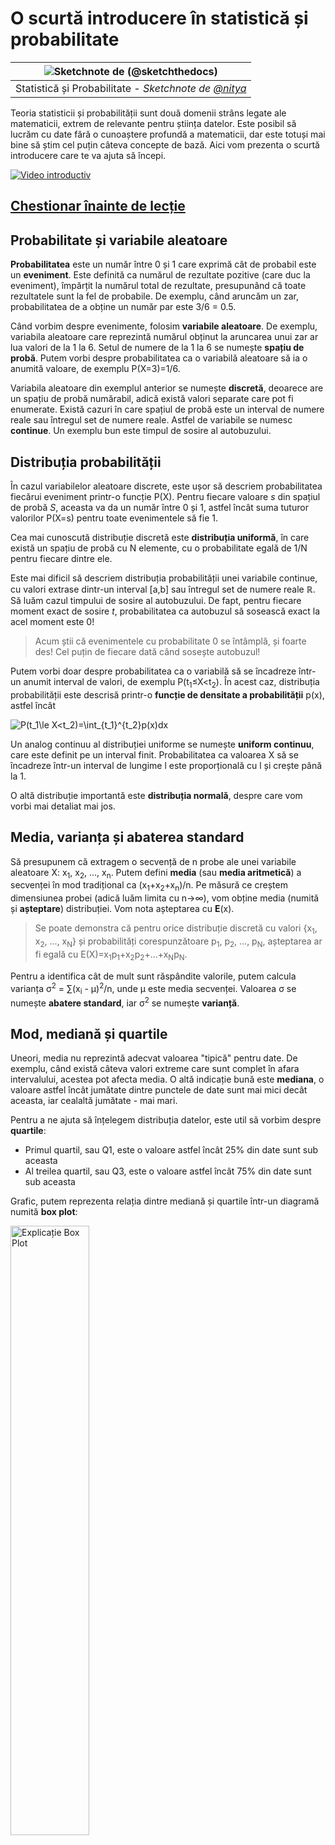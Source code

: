<!--
CO_OP_TRANSLATOR_METADATA:
{
  "original_hash": "ce95884566a74db72572cd51f0cb25ad",
  "translation_date": "2025-09-06T14:07:21+00:00",
  "source_file": "1-Introduction/04-stats-and-probability/README.md",
  "language_code": "ro"
}
-->
# O scurtă introducere în statistică și probabilitate

|![ Sketchnote de [(@sketchthedocs)](https://sketchthedocs.dev) ](../../sketchnotes/04-Statistics-Probability.png)|
|:---:|
| Statistică și Probabilitate - _Sketchnote de [@nitya](https://twitter.com/nitya)_ |

Teoria statisticii și probabilității sunt două domenii strâns legate ale matematicii, extrem de relevante pentru știința datelor. Este posibil să lucrăm cu date fără o cunoaștere profundă a matematicii, dar este totuși mai bine să știm cel puțin câteva concepte de bază. Aici vom prezenta o scurtă introducere care te va ajuta să începi.

[![Video introductiv](../../../../translated_images/video-prob-and-stats.e4282e5efa2f2543400843ed98b1057065c9600cebfc8a728e8931b5702b2ae4.ro.png)](https://youtu.be/Z5Zy85g4Yjw)

## [Chestionar înainte de lecție](https://ff-quizzes.netlify.app/en/ds/quiz/6)

## Probabilitate și variabile aleatoare

**Probabilitatea** este un număr între 0 și 1 care exprimă cât de probabil este un **eveniment**. Este definită ca numărul de rezultate pozitive (care duc la eveniment), împărțit la numărul total de rezultate, presupunând că toate rezultatele sunt la fel de probabile. De exemplu, când aruncăm un zar, probabilitatea de a obține un număr par este 3/6 = 0.5.

Când vorbim despre evenimente, folosim **variabile aleatoare**. De exemplu, variabila aleatoare care reprezintă numărul obținut la aruncarea unui zar ar lua valori de la 1 la 6. Setul de numere de la 1 la 6 se numește **spațiu de probă**. Putem vorbi despre probabilitatea ca o variabilă aleatoare să ia o anumită valoare, de exemplu P(X=3)=1/6.

Variabila aleatoare din exemplul anterior se numește **discretă**, deoarece are un spațiu de probă numărabil, adică există valori separate care pot fi enumerate. Există cazuri în care spațiul de probă este un interval de numere reale sau întregul set de numere reale. Astfel de variabile se numesc **continue**. Un exemplu bun este timpul de sosire al autobuzului.

## Distribuția probabilității

În cazul variabilelor aleatoare discrete, este ușor să descriem probabilitatea fiecărui eveniment printr-o funcție P(X). Pentru fiecare valoare *s* din spațiul de probă *S*, aceasta va da un număr între 0 și 1, astfel încât suma tuturor valorilor P(X=s) pentru toate evenimentele să fie 1.

Cea mai cunoscută distribuție discretă este **distribuția uniformă**, în care există un spațiu de probă cu N elemente, cu o probabilitate egală de 1/N pentru fiecare dintre ele.

Este mai dificil să descriem distribuția probabilității unei variabile continue, cu valori extrase dintr-un interval [a,b] sau întregul set de numere reale ℝ. Să luăm cazul timpului de sosire al autobuzului. De fapt, pentru fiecare moment exact de sosire *t*, probabilitatea ca autobuzul să sosească exact la acel moment este 0!

> Acum știi că evenimentele cu probabilitate 0 se întâmplă, și foarte des! Cel puțin de fiecare dată când sosește autobuzul!

Putem vorbi doar despre probabilitatea ca o variabilă să se încadreze într-un anumit interval de valori, de exemplu P(t<sub>1</sub>≤X<t<sub>2</sub>). În acest caz, distribuția probabilității este descrisă printr-o **funcție de densitate a probabilității** p(x), astfel încât

![P(t_1\le X<t_2)=\int_{t_1}^{t_2}p(x)dx](../../../../translated_images/probability-density.a8aad29f17a14afb519b407c7b6edeb9f3f9aa5f69c9e6d9445f604e5f8a2bf7.ro.png)

Un analog continuu al distribuției uniforme se numește **uniform continuu**, care este definit pe un interval finit. Probabilitatea ca valoarea X să se încadreze într-un interval de lungime l este proporțională cu l și crește până la 1.

O altă distribuție importantă este **distribuția normală**, despre care vom vorbi mai detaliat mai jos.

## Media, varianța și abaterea standard

Să presupunem că extragem o secvență de n probe ale unei variabile aleatoare X: x<sub>1</sub>, x<sub>2</sub>, ..., x<sub>n</sub>. Putem defini **media** (sau **media aritmetică**) a secvenței în mod tradițional ca (x<sub>1</sub>+x<sub>2</sub>+x<sub>n</sub>)/n. Pe măsură ce creștem dimensiunea probei (adică luăm limita cu n→∞), vom obține media (numită și **așteptare**) distribuției. Vom nota așteptarea cu **E**(x).

> Se poate demonstra că pentru orice distribuție discretă cu valori {x<sub>1</sub>, x<sub>2</sub>, ..., x<sub>N</sub>} și probabilități corespunzătoare p<sub>1</sub>, p<sub>2</sub>, ..., p<sub>N</sub>, așteptarea ar fi egală cu E(X)=x<sub>1</sub>p<sub>1</sub>+x<sub>2</sub>p<sub>2</sub>+...+x<sub>N</sub>p<sub>N</sub>.

Pentru a identifica cât de mult sunt răspândite valorile, putem calcula varianța σ<sup>2</sup> = ∑(x<sub>i</sub> - μ)<sup>2</sup>/n, unde μ este media secvenței. Valoarea σ se numește **abatere standard**, iar σ<sup>2</sup> se numește **varianță**.

## Mod, mediană și quartile

Uneori, media nu reprezintă adecvat valoarea "tipică" pentru date. De exemplu, când există câteva valori extreme care sunt complet în afara intervalului, acestea pot afecta media. O altă indicație bună este **mediana**, o valoare astfel încât jumătate dintre punctele de date sunt mai mici decât aceasta, iar cealaltă jumătate - mai mari.

Pentru a ne ajuta să înțelegem distribuția datelor, este util să vorbim despre **quartile**:

* Primul quartil, sau Q1, este o valoare astfel încât 25% din date sunt sub aceasta
* Al treilea quartil, sau Q3, este o valoare astfel încât 75% din date sunt sub aceasta

Grafic, putem reprezenta relația dintre mediană și quartile într-un diagramă numită **box plot**:

<img src="images/boxplot_explanation.png" alt="Explicație Box Plot" width="50%">

Aici calculăm și **intervalul inter-quartil** IQR=Q3-Q1 și așa-numitele **valori extreme** - valori care se află în afara limitelor [Q1-1.5*IQR,Q3+1.5*IQR].

Pentru o distribuție finită care conține un număr mic de valori posibile, o valoare "tipică" bună este cea care apare cel mai frecvent, numită **mod**. Este adesea aplicată datelor categorice, cum ar fi culorile. Să luăm o situație în care avem două grupuri de oameni - unii care preferă puternic roșu și alții care preferă albastru. Dacă codificăm culorile prin numere, valoarea medie pentru culoarea preferată ar fi undeva în spectrul portocaliu-verde, ceea ce nu indică preferința reală a niciunui grup. Totuși, modul ar fi fie una dintre culori, fie ambele culori, dacă numărul de persoane care votează pentru ele este egal (în acest caz, numim proba **multimodală**).

## Date din lumea reală

Când analizăm date din viața reală, acestea nu sunt adesea variabile aleatoare în sensul că nu efectuăm experimente cu rezultat necunoscut. De exemplu, să luăm o echipă de jucători de baseball și datele lor corporale, cum ar fi înălțimea, greutatea și vârsta. Aceste numere nu sunt exact aleatoare, dar putem aplica aceleași concepte matematice. De exemplu, o secvență de greutăți ale oamenilor poate fi considerată o secvență de valori extrase dintr-o variabilă aleatoare. Mai jos este secvența greutăților jucătorilor de baseball din [Major League Baseball](http://mlb.mlb.com/index.jsp), preluată din [acest set de date](http://wiki.stat.ucla.edu/socr/index.php/SOCR_Data_MLB_HeightsWeights) (pentru comoditate, sunt afișate doar primele 20 de valori):

```
[180.0, 215.0, 210.0, 210.0, 188.0, 176.0, 209.0, 200.0, 231.0, 180.0, 188.0, 180.0, 185.0, 160.0, 180.0, 185.0, 197.0, 189.0, 185.0, 219.0]
```

> **Notă**: Pentru a vedea un exemplu de lucru cu acest set de date, consultă [notebook-ul asociat](notebook.ipynb). Există și o serie de provocări pe parcursul acestei lecții, pe care le poți completa adăugând cod în acel notebook. Dacă nu ești sigur cum să operezi cu datele, nu te îngrijora - vom reveni la lucrul cu date folosind Python mai târziu. Dacă nu știi cum să rulezi cod în Jupyter Notebook, consultă [acest articol](https://soshnikov.com/education/how-to-execute-notebooks-from-github/).

Iată box plot-ul care arată media, mediana și quartilele pentru datele noastre:

![Box Plot Greutate](../../../../translated_images/weight-boxplot.1dbab1c03af26f8a008fff4e17680082c8ab147d6df646cbac440bbf8f5b9c42.ro.png)

Deoarece datele noastre conțin informații despre diferite **roluri** ale jucătorilor, putem face și un box plot pe roluri - acest lucru ne va permite să înțelegem cum diferă valorile parametrilor între roluri. De această dată vom considera înălțimea:

![Box plot pe roluri](../../../../translated_images/boxplot_byrole.036b27a1c3f52d42f66fba2324ec5cde0a1bca6a01a619eeb0ce7cd054b2527b.ro.png)

Acest diagramă sugerează că, în medie, înălțimea jucătorilor de primă bază este mai mare decât înălțimea jucătorilor de a doua bază. Mai târziu în această lecție vom învăța cum putem testa această ipoteză mai formal și cum să demonstrăm că datele noastre sunt semnificative din punct de vedere statistic pentru a arăta acest lucru.

> Când lucrăm cu date din lumea reală, presupunem că toate punctele de date sunt probe extrase dintr-o distribuție probabilistică. Această presupunere ne permite să aplicăm tehnici de învățare automată și să construim modele predictive funcționale.

Pentru a vedea ce distribuție au datele noastre, putem trasa un grafic numit **histogramă**. Axa X ar conține un număr de intervale de greutate diferite (așa-numitele **bin-uri**), iar axa verticală ar arăta numărul de ori când proba variabilei aleatoare a fost în acel interval.

![Histogramă a datelor din lumea reală](../../../../translated_images/weight-histogram.bfd00caf7fc30b145b21e862dba7def41c75635d5280de25d840dd7f0b00545e.ro.png)

Din această histogramă poți vedea că toate valorile sunt centrate în jurul unei anumite greutăți medii, iar cu cât ne îndepărtăm de acea greutate - cu atât mai puține greutăți de acea valoare sunt întâlnite. Adică, este foarte improbabil ca greutatea unui jucător de baseball să fie foarte diferită de greutatea medie. Varianța greutăților arată măsura în care greutățile sunt susceptibile să difere de medie.

> Dacă luăm greutățile altor persoane, nu din liga de baseball, distribuția este probabil să fie diferită. Totuși, forma distribuției va fi aceeași, dar media și varianța ar fi diferite. Deci, dacă antrenăm modelul nostru pe jucători de baseball, este probabil să dea rezultate greșite când este aplicat studenților unei universități, deoarece distribuția de bază este diferită.

## Distribuția normală

Distribuția greutăților pe care am văzut-o mai sus este foarte tipică, iar multe măsurători din lumea reală urmează același tip de distribuție, dar cu medii și varianțe diferite. Această distribuție se numește **distribuție normală** și joacă un rol foarte important în statistică.

Utilizarea distribuției normale este o modalitate corectă de a genera greutăți aleatorii ale potențialilor jucători de baseball. Odată ce știm greutatea medie `mean` și abaterea standard `std`, putem genera 1000 de probe de greutate în următorul mod:
```python
samples = np.random.normal(mean,std,1000)
```

Dacă trasăm histograma probelor generate, vom vedea o imagine foarte similară cu cea prezentată mai sus. Și dacă mărim numărul de probe și numărul de bin-uri, putem genera o imagine a unei distribuții normale care este mai aproape de ideal:

![Distribuție normală cu medie=0 și abatere standard=1](../../../../translated_images/normal-histogram.dfae0d67c202137d552d0015fb87581eca263925e512404f3c12d8885315432e.ro.png)

*Distribuție normală cu medie=0 și abatere standard=1*

## Intervalele de încredere

Când vorbim despre greutățile jucătorilor de baseball, presupunem că există o **variabilă aleatoare W** care corespunde distribuției ideale a greutăților tuturor jucătorilor de baseball (așa-numita **populație**). Secvența noastră de greutăți corespunde unui subset al tuturor jucătorilor de baseball pe care îl numim **probă**. O întrebare interesantă este: putem cunoaște parametrii distribuției lui W, adică media și varianța populației?

Cel mai simplu răspuns ar fi să calculăm media și varianța probei noastre. Totuși, s-ar putea întâmpla ca proba noastră aleatoare să nu reprezinte cu acuratețe întreaga populație. Astfel, are sens să vorbim despre **intervalul de încredere**.

> **Intervalul de încredere** este estimarea mediei reale a populației dată proba noastră, care este precisă cu o anumită probabilitate (sau **nivel de încredere**).

Să presupunem că avem o probă X...

1</sub>, ..., X<sub>n</sub> din distribuția noastră. De fiecare dată când extragem un eșantion din distribuție, vom obține o valoare medie diferită μ. Astfel, μ poate fi considerată o variabilă aleatoare. Un **interval de încredere** cu încredere p este o pereche de valori (L<sub>p</sub>,R<sub>p</sub>), astfel încât **P**(L<sub>p</sub>≤μ≤R<sub>p</sub>) = p, adică probabilitatea ca valoarea medie măsurată să se încadreze în interval este egală cu p.

Detaliile despre cum se calculează aceste intervale de încredere depășesc scopul acestei introduceri scurte. Mai multe detalii pot fi găsite [pe Wikipedia](https://en.wikipedia.org/wiki/Confidence_interval). Pe scurt, definim distribuția mediei eșantionului calculat în raport cu media reală a populației, ceea ce se numește **distribuția Student**.

> **Fapt interesant**: Distribuția Student poartă numele matematicianului William Sealy Gosset, care și-a publicat lucrarea sub pseudonimul "Student". El a lucrat la fabrica de bere Guinness și, conform unei versiuni, angajatorul său nu dorea ca publicul larg să știe că foloseau teste statistice pentru a determina calitatea materiilor prime.

Dacă dorim să estimăm media μ a populației noastre cu încredere p, trebuie să luăm *(1-p)/2-th percentilă* dintr-o distribuție Student A, care poate fi obținută fie din tabele, fie calculată folosind funcții încorporate ale unor programe statistice (de exemplu, Python, R etc.). Apoi, intervalul pentru μ ar fi dat de X±A*D/√n, unde X este media obținută a eșantionului, iar D este deviația standard.

> **Notă**: De asemenea, omitem discuția despre un concept important al [gradelor de libertate](https://en.wikipedia.org/wiki/Degrees_of_freedom_(statistics)), care este relevant în raport cu distribuția Student. Puteți consulta cărți mai complete despre statistică pentru a înțelege mai bine acest concept.

Un exemplu de calcul al intervalului de încredere pentru greutăți și înălțimi este oferit în [notebook-ul asociat](notebook.ipynb).

| p | Media greutății |
|-----|-----------|
| 0.85 | 201.73±0.94 |
| 0.90 | 201.73±1.08 |
| 0.95 | 201.73±1.28 |

Observați că, cu cât probabilitatea de încredere este mai mare, cu atât intervalul de încredere este mai larg.

## Testarea ipotezelor

În setul nostru de date despre jucătorii de baseball, există diferite roluri ale jucătorilor, care pot fi rezumate mai jos (consultați [notebook-ul asociat](notebook.ipynb) pentru a vedea cum se calculează acest tabel):

| Rol | Înălțime | Greutate | Număr |
|------|--------|--------|-------|
| Catcher | 72.723684 | 204.328947 | 76 |
| Designated_Hitter | 74.222222 | 220.888889 | 18 |
| First_Baseman | 74.000000 | 213.109091 | 55 |
| Outfielder | 73.010309 | 199.113402 | 194 |
| Relief_Pitcher | 74.374603 | 203.517460 | 315 |
| Second_Baseman | 71.362069 | 184.344828 | 58 |
| Shortstop | 71.903846 | 182.923077 | 52 |
| Starting_Pitcher | 74.719457 | 205.163636 | 221 |
| Third_Baseman | 73.044444 | 200.955556 | 45 |

Putem observa că media înălțimilor pentru first basemen este mai mare decât cea pentru second basemen. Astfel, am putea fi tentați să concluzionăm că **first basemen sunt mai înalți decât second basemen**.

> Această afirmație se numește **o ipoteză**, deoarece nu știm dacă acest fapt este cu adevărat adevărat sau nu.

Totuși, nu este întotdeauna evident dacă putem face această concluzie. Din discuția de mai sus știm că fiecare medie are un interval de încredere asociat, iar această diferență poate fi doar o eroare statistică. Avem nevoie de o metodă mai formală pentru a testa ipoteza noastră.

Să calculăm intervalele de încredere separat pentru înălțimile first și second basemen:

| Încredere | First Basemen | Second Basemen |
|------------|---------------|----------------|
| 0.85 | 73.62..74.38 | 71.04..71.69 |
| 0.90 | 73.56..74.44 | 70.99..71.73 |
| 0.95 | 73.47..74.53 | 70.92..71.81 |

Putem observa că, pentru niciun nivel de încredere, intervalele nu se suprapun. Acest lucru dovedește ipoteza noastră că first basemen sunt mai înalți decât second basemen.

Mai formal, problema pe care o rezolvăm este să vedem dacă **două distribuții de probabilitate sunt identice**, sau cel puțin au aceiași parametri. În funcție de distribuție, trebuie să folosim teste diferite pentru aceasta. Dacă știm că distribuțiile noastre sunt normale, putem aplica **[Student t-test](https://en.wikipedia.org/wiki/Student%27s_t-test)**.

În Student t-test, calculăm așa-numitul **t-value**, care indică diferența dintre medii, luând în considerare variația. S-a demonstrat că t-value urmează **distribuția Student**, ceea ce ne permite să obținem valoarea prag pentru un nivel de încredere dat **p** (aceasta poate fi calculată sau găsită în tabele numerice). Comparăm apoi t-value cu acest prag pentru a aproba sau respinge ipoteza.

În Python, putem folosi pachetul **SciPy**, care include funcția `ttest_ind` (pe lângă multe alte funcții statistice utile!). Aceasta calculează t-value pentru noi și, de asemenea, face căutarea inversă a valorii p de încredere, astfel încât să putem analiza direct încrederea pentru a trage concluzii.

De exemplu, comparația noastră între înălțimile first și second basemen ne oferă următoarele rezultate: 
```python
from scipy.stats import ttest_ind

tval, pval = ttest_ind(df.loc[df['Role']=='First_Baseman',['Height']], df.loc[df['Role']=='Designated_Hitter',['Height']],equal_var=False)
print(f"T-value = {tval[0]:.2f}\nP-value: {pval[0]}")
```
```
T-value = 7.65
P-value: 9.137321189738925e-12
```
În cazul nostru, valoarea p este foarte mică, ceea ce înseamnă că există dovezi puternice care susțin că first basemen sunt mai înalți.

Există și alte tipuri de ipoteze pe care am putea dori să le testăm, de exemplu:
* Să demonstrăm că un eșantion dat urmează o anumită distribuție. În cazul nostru, am presupus că înălțimile sunt distribuite normal, dar acest lucru necesită o verificare statistică formală.
* Să demonstrăm că valoarea medie a unui eșantion corespunde unei valori predefinite.
* Să comparăm mediile mai multor eșantioane (de exemplu, care este diferența în nivelurile de fericire între diferite grupe de vârstă).

## Legea numerelor mari și teorema limită centrală

Unul dintre motivele pentru care distribuția normală este atât de importantă este așa-numita **teoremă limită centrală**. Să presupunem că avem un eșantion mare de N valori independente X<sub>1</sub>, ..., X<sub>N</sub>, eșantionate din orice distribuție cu media μ și variația σ<sup>2</sup>. Atunci, pentru N suficient de mare (cu alte cuvinte, când N→∞), media Σ<sub>i</sub>X<sub>i</sub> va fi distribuită normal, cu media μ și variația σ<sup>2</sup>/N.

> O altă modalitate de a interpreta teorema limită centrală este să spunem că, indiferent de distribuție, atunci când calculați media unei sume de valori aleatorii, ajungeți la o distribuție normală.

Din teorema limită centrală rezultă, de asemenea, că, atunci când N→∞, probabilitatea ca media eșantionului să fie egală cu μ devine 1. Aceasta este cunoscută sub numele de **legea numerelor mari**.

## Covarianța și corelația

Unul dintre lucrurile pe care le face știința datelor este să găsească relații între date. Spunem că două secvențe **corelează** atunci când prezintă un comportament similar în același timp, adică fie cresc/scad simultan, fie o secvență crește când cealaltă scade și invers. Cu alte cuvinte, pare să existe o relație între cele două secvențe.

> Corelația nu indică neapărat o relație cauzală între două secvențe; uneori ambele variabile pot depinde de o cauză externă sau poate fi pur întâmplător că cele două secvențe corelează. Totuși, o corelație matematică puternică este un indiciu bun că cele două variabile sunt cumva conectate.

Matematic, conceptul principal care arată relația dintre două variabile aleatoare este **covarianța**, care se calculează astfel: Cov(X,Y) = **E**\[(X-**E**(X))(Y-**E**(Y))\]. Calculăm deviația ambelor variabile față de valorile lor medii, apoi produsul acestor deviații. Dacă ambele variabile deviază împreună, produsul va fi întotdeauna o valoare pozitivă, care va adăuga la o covarianță pozitivă. Dacă ambele variabile deviază în afara sincronizării (adică una scade sub medie când cealaltă crește peste medie), vom obține întotdeauna numere negative, care vor adăuga la o covarianță negativă. Dacă deviațiile nu sunt dependente, ele vor adăuga aproximativ zero.

Valoarea absolută a covarianței nu ne spune prea multe despre cât de mare este corelația, deoarece depinde de magnitudinea valorilor reale. Pentru a o normaliza, putem împărți covarianța la deviația standard a ambelor variabile, pentru a obține **corelația**. Partea bună este că corelația este întotdeauna în intervalul [-1,1], unde 1 indică o corelație pozitivă puternică între valori, -1 - o corelație negativă puternică, iar 0 - nicio corelație (variabilele sunt independente).

**Exemplu**: Putem calcula corelația între greutățile și înălțimile jucătorilor de baseball din setul de date menționat mai sus:
```python
print(np.corrcoef(weights,heights))
```
Ca rezultat, obținem **matricea de corelație** astfel:
```
array([[1.        , 0.52959196],
       [0.52959196, 1.        ]])
```

> Matricea de corelație C poate fi calculată pentru orice număr de secvențe de intrare S<sub>1</sub>, ..., S<sub>n</sub>. Valoarea C<sub>ij</sub> este corelația dintre S<sub>i</sub> și S<sub>j</sub>, iar elementele diagonale sunt întotdeauna 1 (ceea ce reprezintă și autocorelația lui S<sub>i</sub>).

În cazul nostru, valoarea 0.53 indică faptul că există o anumită corelație între greutatea și înălțimea unei persoane. Putem, de asemenea, să realizăm un grafic scatter al unei valori în raport cu cealaltă pentru a vedea relația vizual:

![Relația dintre greutate și înălțime](../../../../translated_images/weight-height-relationship.3f06bde4ca2aba9974182c4ef037ed602acd0fbbbbe2ca91cefd838a9e66bcf9.ro.png)

> Mai multe exemple de corelație și covarianță pot fi găsite în [notebook-ul asociat](notebook.ipynb).

## Concluzie

În această secțiune, am învățat:

* proprietăți statistice de bază ale datelor, cum ar fi media, variația, moda și quartilele
* diferite distribuții ale variabilelor aleatoare, inclusiv distribuția normală
* cum să găsim corelația între diferite proprietăți
* cum să folosim aparatul matematic și statistic pentru a dovedi anumite ipoteze
* cum să calculăm intervale de încredere pentru o variabilă aleatoare pe baza unui eșantion de date

Deși aceasta nu este o listă exhaustivă a subiectelor care există în probabilitate și statistică, ar trebui să fie suficient pentru a vă oferi un început bun în acest curs.

## 🚀 Provocare

Folosiți codul exemplu din notebook pentru a testa alte ipoteze:
1. First basemen sunt mai în vârstă decât second basemen
2. First basemen sunt mai înalți decât third basemen
3. Shortstops sunt mai înalți decât second basemen

## [Chestionar post-lectură](https://ff-quizzes.netlify.app/en/ds/quiz/7)

## Recapitulare și studiu individual

Probabilitatea și statistica sunt subiecte atât de vaste încât merită un curs separat. Dacă sunteți interesați să aprofundați teoria, puteți continua să citiți unele dintre următoarele cărți:

1. [Carlos Fernandez-Granda](https://cims.nyu.edu/~cfgranda/) de la Universitatea din New York are note excelente de curs [Probability and Statistics for Data Science](https://cims.nyu.edu/~cfgranda/pages/stuff/probability_stats_for_DS.pdf) (disponibile online)
1. [Peter și Andrew Bruce. Practical Statistics for Data Scientists.](https://www.oreilly.com/library/view/practical-statistics-for/9781491952955/) [[cod exemplu în R](https://github.com/andrewgbruce/statistics-for-data-scientists)]. 
1. [James D. Miller. Statistics for Data Science](https://www.packtpub.com/product/statistics-for-data-science/9781788290678) [[cod exemplu în R](https://github.com/PacktPublishing/Statistics-for-Data-Science)]

## Temă

[Studiu mic despre diabet](assignment.md)

## Credite

Această lecție a fost creată cu ♥️ de [Dmitry Soshnikov](http://soshnikov.com)

---

**Declinarea responsabilității**:  
Acest document a fost tradus folosind serviciul de traducere AI [Co-op Translator](https://github.com/Azure/co-op-translator). Deși depunem eforturi pentru a asigura acuratețea, vă rugăm să aveți în vedere că traducerile automate pot conține erori sau inexactități. Documentul original în limba sa nativă ar trebui considerat sursa autoritară. Pentru informații critice, se recomandă traducerea profesională realizată de un specialist uman. Nu ne asumăm răspunderea pentru eventualele neînțelegeri sau interpretări greșite care pot apărea din utilizarea acestei traduceri.